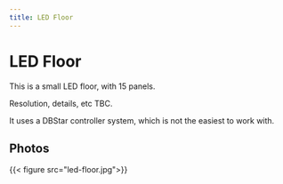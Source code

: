 ```yaml
---
title: LED Floor
---
```

# LED Floor

This is a small LED floor, with 15 panels.

Resolution, details, etc TBC.

It uses a DBStar controller system, which is not the easiest to work with.

## Photos

{{< figure src="led-floor.jpg">}}